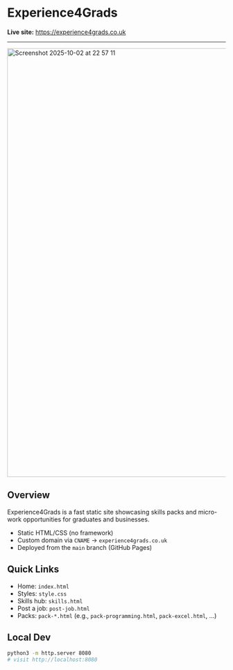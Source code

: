 # Experience4Grads

**Live site:** https://experience4grads.co.uk  



---

<img width="1691" height="988" alt="Screenshot 2025-10-02 at 22 57 11" src="https://github.com/user-attachments/assets/e6149e72-5835-41e8-9429-df1c0fdacd50" />

## Overview
Experience4Grads is a fast static site showcasing skills packs and micro-work opportunities for graduates and businesses.

- Static HTML/CSS (no framework)
- Custom domain via `CNAME` → `experience4grads.co.uk`
- Deployed from the `main` branch (GitHub Pages)

## Quick Links
- Home: `index.html`
- Styles: `style.css`
- Skills hub: `skills.html`
- Post a job: `post-job.html`
- Packs: `pack-*.html` (e.g., `pack-programming.html`, `pack-excel.html`, …)

## Local Dev
```bash
python3 -m http.server 8080
# visit http://localhost:8080

